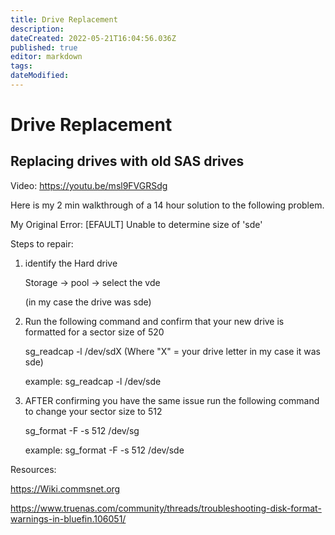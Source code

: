 ```yaml
---
title: Drive Replacement
description: 
dateCreated: 2022-05-21T16:04:56.036Z
published: true
editor: markdown
tags: 
dateModified: 
---
```

# Drive Replacement

## Replacing drives with old SAS drives

Video: https://youtu.be/msl9FVGRSdg

Here is my 2 min walkthrough of a 14 hour solution to the following problem.

My Original Error: [EFAULT] Unable to determine size of 'sde'

Steps to repair:

1) identify the Hard drive 

	Storage -> pool -> select the vde

	(in my case the drive was sde)

2) Run the following command and confirm that your new drive is formatted for a sector size of 520

	sg_readcap -l /dev/sdX (Where "X" = your drive letter in my case it was sde)

	example: sg_readcap -l /dev/sde

3) AFTER confirming you have the same issue run the following command to change your sector size to 512

	sg_format -F -s 512 /dev/sg

	example: sg_format -F -s 512 /dev/sde

Resources: 

https://Wiki.commsnet.org

https://www.truenas.com/community/threads/troubleshooting-disk-format-warnings-in-bluefin.106051/
